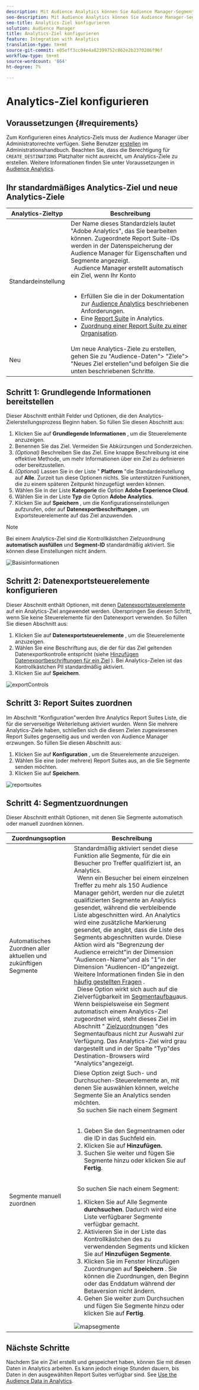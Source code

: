 ```yaml
---
description: Mit Audience Analytics können Sie Audience Manager-Segmente an Analytics senden. Um diese Funktion zu verwenden, erstellen Sie in Audience Manager Analytics-Ziel- und Zuordnungssegmente.
seo-description: Mit Audience Analytics können Sie Audience Manager-Segmente an Analytics senden. Um diese Funktion zu verwenden, erstellen Sie in Audience Manager Analytics-Ziel- und Zuordnungssegmente.
seo-title: Analytics-Ziel konfigurieren
solution: Audience Manager
title: Analytics-Ziel konfigurieren
feature: Integration with Analytics
translation-type: tm+mt
source-git-commit: e05eff3cc04e4a82399752c862e2b2370286f96f
workflow-type: tm+mt
source-wordcount: '864'
ht-degree: 7%

---
```



# Analytics-Ziel konfigurieren

## Voraussetzungen {#requirements}

Zum Konfigurieren eines Analytics-Ziels muss der Audience Manager über Administratorrechte verfügen. Siehe Benutzer [erstellen](/help/using/features/administration/administration-overview.md#create-users) im Administrationshandbuch. Beachten Sie, dass die Berechtigung für `CREATE_DESTINATIONS` Platzhalter [](/help/using/features/administration/administration-overview.md#wild-card-permissions) nicht ausreicht, um Analytics-Ziele zu erstellen.
Weitere Informationen finden Sie unter Voraussetzungen in [Audience Analytics](https://docs.adobe.com/content/help/en/analytics/integration/audience-analytics/mc-audiences-aam.html).

## Ihr standardmäßiges Analytics-Ziel und neue Analytics-Ziele

| Analytics-Zieltyp | Beschreibung |
|---|---|
| Standardeinstellung | Der Name dieses Standardziels lautet &quot;Adobe Analytics&quot;, das Sie bearbeiten können. Zugeordnete Report Suite-IDs werden in der Datenspeicherung der Audience Manager für Eigenschaften und Segmente angezeigt. <br>  Audience Manager erstellt automatisch ein Ziel, wenn Ihr Konto <br>  <ul><li>Erfüllen Sie die in der Dokumentation zur [Audience Analytics](https://docs.adobe.com/content/help/en/analytics/integration/audience-analytics/mc-audiences-aam.html) beschriebenen Anforderungen.</li><li>Eine [Report Suite](https://docs.adobe.com/content/help/en/analytics/admin/manage-report-suites/report-suites-admin.html) in Analytics.</li><li>[Zuordnung einer Report Suite zu einer Organisation](https://docs.adobe.com/content/help/en/core-services/interface/about-core-services/report-suite-mapping.html).</li></ul> |
| Neu | Um neue Analytics-Ziele zu erstellen, gehen Sie zu &quot;Audience-Daten&quot;> &quot;Ziele&quot;> &quot;Neues Ziel erstellen&quot;und befolgen Sie die unten beschriebenen Schritte. |

## Schritt 1: Grundlegende Informationen bereitstellen

Dieser Abschnitt enthält Felder und Optionen, die den Analytics-Zielerstellungsprozess Beginn haben. So füllen Sie diesen Abschnitt aus:

1. Klicken Sie auf **Grundlegende Informationen** , um die Steuerelemente anzuzeigen.
2. Benennen Sie das Ziel. Vermeiden Sie Abkürzungen und Sonderzeichen.
3. *(Optional)* Beschreiben Sie das Ziel. Eine knappe Beschreibung ist eine effektive Methode, um mehr Informationen über ein Ziel zu definieren oder bereitzustellen.
4. *(Optional)* Lassen Sie in der Liste &quot; **Platform** &quot;die Standardeinstellung auf **Alle**. Zurzeit tun diese Optionen nichts. Sie unterstützen Funktionen, die zu einem späteren Zeitpunkt hinzugefügt werden können.
5. Wählen Sie in der Liste **Kategorie** die Option **Adobe Experience Cloud**.
6. Wählen Sie in der Liste **Typ** die Option **Adobe Analytics**.
7. Klicken Sie auf **Speichern** , um die Konfigurationseinstellungen aufzurufen, oder auf **Datenexportbeschriftungen** , um Exportsteuerelemente auf das Ziel anzuwenden.

>[!NOTE]
>
>Bei einem Analytics-Ziel sind die Kontrollkästchen Zielzuordnung **automatisch ausfüllen** und **Segment-ID** standardmäßig aktiviert. Sie können diese Einstellungen nicht ändern.

![Basisinformationen](assets/basicinformation.png)

## Schritt 2: Datenexportsteuerelemente konfigurieren

Dieser Abschnitt enthält Optionen, mit denen [Datenexportsteuerelemente](/help/using/features/data-export-controls.md) auf ein Analytics-Ziel angewendet werden. Überspringen Sie diesen Schritt, wenn Sie keine Steuerelemente für den Datenexport verwenden. So füllen Sie diesen Abschnitt aus:

1. Klicken Sie auf **Datenexportsteuerelemente** , um die Steuerelemente anzuzeigen.
1. Wählen Sie eine Beschriftung aus, die der für das Ziel geltenden Datenexportkontrolle entspricht (siehe [Hinzufügen Datenexportbeschriftungen für ein Ziel](/help/using/features/destinations/add-data-export-labels.md) ). Bei Analytics-Zielen ist das Kontrollkästchen PII standardmäßig aktiviert.
1. Klicken Sie auf **Speichern**.

![exportControls](assets/exportControls.png)

## Schritt 3: Report Suites zuordnen

Im Abschnitt &quot;Konfiguration&quot;werden Ihre Analytics Report Suites Liste, die für die serverseitige Weiterleitung aktiviert wurden. Wenn Sie mehrere Analytics-Ziele haben, schließen sich die diesen Zielen zugewiesenen Report Suites gegenseitig aus und werden von Audience Manager erzwungen. So füllen Sie diesen Abschnitt aus:

1. Klicken Sie auf **Konfiguration** , um die Steuerelemente anzuzeigen.
1. Wählen Sie eine (oder mehrere) Report Suites aus, an die Sie Segmente senden möchten.
1. Klicken Sie auf **Speichern**.

![reportsuites](assets/reportSuites.png)

## Schritt 4: Segmentzuordnungen

Dieser Abschnitt enthält Optionen, mit denen Sie Segmente automatisch oder manuell zuordnen können.

| Zuordnungsoption | Beschreibung |
|---|---|
| Automatisches Zuordnen aller aktuellen und zukünftigen Segmente | Standardmäßig aktiviert sendet diese Funktion alle Segmente, für die ein Besucher pro Treffer qualifiziert ist, an Analytics. <br>  Wenn ein Besucher bei einem einzelnen Treffer zu mehr als 150 Audience Manager gehört, werden nur die zuletzt qualifizierten Segmente an Analytics gesendet, während die verbleibende Liste abgeschnitten wird. An Analytics wird eine zusätzliche Markierung gesendet, die angibt, dass die Liste des Segments abgeschnitten wurde. Diese Aktion wird als &quot;Begrenzung der Audience erreicht&quot;in der Dimension &quot;Audiencen-Name&quot;und als &quot;1&quot;in der Dimension &quot;Audiencen-ID&quot;angezeigt. Weitere Informationen finden Sie in den [häufig gestellten Fragen](https://docs.adobe.com/content/help/en/analytics/integration/audience-analytics/audience-analytics-workflow/mc-audiences-faqs.html) . <br>  Diese Option wirkt sich auch auf die Zielverfügbarkeit im [Segmentaufbau](/help/using/features/segments/segment-builder.md)aus. Wenn beispielsweise ein Segment automatisch einem Analytics-Ziel zugeordnet wird, steht dieses Ziel im Abschnitt &quot; [Zielzuordnungen](/help/using/features/segments/segment-builder.md#segment-builder-controls-destinations) &quot;des Segmentaufbaus nicht zur Auswahl zur Verfügung. Das Analytics-Ziel wird grau dargestellt und in der Spalte &quot;Typ&quot;des Destination-Browsers wird &quot;Analytics&quot;angezeigt. |
| Segmente manuell zuordnen | Diese Option zeigt Such- und Durchsuchen-Steuerelemente an, mit denen Sie auswählen können, welche Segmente Sie an Analytics senden möchten. <br>  So suchen Sie nach einem Segment <br>  <ol><li>Geben Sie den Segmentnamen oder die ID in das Suchfeld ein.</li><li>Klicken Sie auf <b>Hinzufügen.</b></li><li>Suchen Sie weiter und fügen Sie Segmente hinzu oder klicken Sie auf <b>Fertig</b>.</li></ol><br>  So suchen Sie nach einem Segment: <ol><li>Klicken Sie auf Alle Segmente <b>durchsuchen</b>. Dadurch wird eine Liste verfügbarer Segmente verfügbar gemacht.</li><li>Aktivieren Sie in der Liste das Kontrollkästchen des zu verwendenden Segments und klicken Sie auf <b>Hinzufügen Segmente</b>.</li><li>Klicken Sie im Fenster Hinzufügen Zuordnungen auf <b>Speichern</b> . Sie können die Zuordnungen, den Beginn oder das Enddatum während der Betaversion nicht ändern.</li><li>Gehen Sie weiter zum Durchsuchen und fügen Sie Segmente hinzu oder klicken Sie auf <b>Fertig</b>.</li></ol> ![mapsegmente](assets/mapSegments.png) |

## Nächste Schritte

Nachdem Sie ein Ziel erstellt und gespeichert haben, können Sie mit diesen Daten in Analytics arbeiten. Es kann jedoch einige Stunden dauern, bis Daten in den ausgewählten Report Suites verfügbar sind. See [Use the Audience Data in Analytics](https://docs.adobe.com/content/help/en/analytics/integration/audience-analytics/audience-analytics-workflow/use-audience-data-analytics.html).
